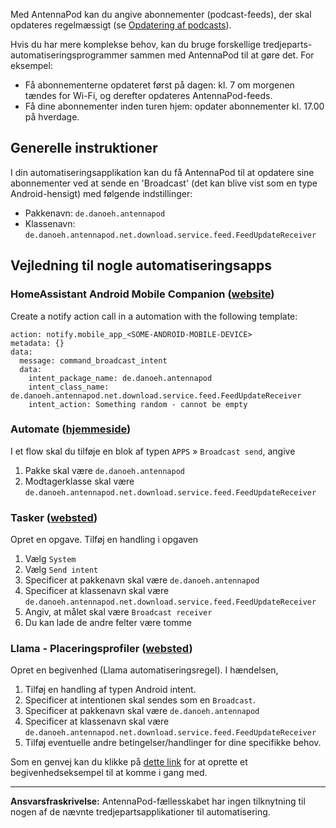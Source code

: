 Med AntennaPod kan du angive abonnementer (podcast-feeds), der skal opdateres regelmæssigt (se [Opdatering af podcasts](/documentation/automation/refreshing-podcasts)).

Hvis du har mere komplekse behov, kan du bruge forskellige tredjeparts-automatiseringsprogrammer sammen med AntennaPod til at gøre det. For eksempel:

- Få abonnementerne opdateret først på dagen: kl. 7 om morgenen tændes for Wi-Fi, og derefter opdateres AntennaPod-feeds.
- Få dine abonnementer inden turen hjem: opdater abonnementer kl. 17.00 på hverdage.

## Generelle instruktioner

I din automatiseringsapplikation kan du få AntennaPod til at opdatere sine abonnementer ved at sende en 'Broadcast' (det kan blive vist som en type Android-hensigt) med følgende indstillinger:

- Pakkenavn: `de.danoeh.antennapod`
- Klassenavn: `de.danoeh.antennapod.net.download.service.feed.FeedUpdateReceiver`

## Vejledning til nogle automatiseringsapps

### HomeAssistant Android Mobile Companion ([website](https://companion.home-assistant.io/docs/notifications/notification-commands/#broadcast-intent))

Create a notify action call in a automation with the following template:

```
action: notify.mobile_app_<SOME-ANDROID-MOBILE-DEVICE>
metadata: {}
data:
  message: command_broadcast_intent
  data:
    intent_package_name: de.danoeh.antennapod
    intent_class_name: de.danoeh.antennapod.net.download.service.feed.FeedUpdateReceiver
    intent_action: Something random - cannot be empty
```

### Automate ([hjemmeside](https://llamalab.com/automate/))

I et flow skal du tilføje en blok af typen `APPS` » `Broadcast send`, angive

1. Pakke skal være `de.danoeh.antennapod`
1. Modtagerklasse skal være `de.danoeh.antennapod.net.download.service.feed.FeedUpdateReceiver`

### Tasker ([websted](https://tasker.joaoapps.com/))

Opret en opgave. Tilføj en handling i opgaven

1. Vælg `System`
1. Vælg `Send intent`
1. Specificer at pakkenavn skal være `de.danoeh.antennapod`
1. Specificer at klassenavn skal være `de.danoeh.antennapod.net.download.service.feed.FeedUpdateReceiver`
1. Angiv, at målet skal være `Broadcast receiver`
1. Du kan lade de andre felter være tomme

### Llama - Placeringsprofiler ([websted](http://kebabapps.blogspot.com/search/label/Llama))

Opret en begivenhed (Llama automatiseringsregel). I hændelsen,

1. Tilføj en handling af typen Android intent.
1. Specificer at intentionen skal sendes som en `Broadcast`.
1. Specificer at pakkenavn skal være `de.danoeh.antennapod`
1. Specificer at klassenavn skal være `de.danoeh.antennapod.net.download.service.feed.FeedUpdateReceiver`
1. Tilføj eventuelle andre betingelser/handlinger for dine specifikke behov.

Som en genvej kan du klikke på [dette link](http://llama.location.profiles/AntennaPod+feeds+Update/AntennaPod+feeds+Update%7C0-1-0-0-0-0-0-0-1-0--0-%7C%3A%7Ct%7C420%7C425%7Cai%7Cde.danoeh.antennapod%7CFgAAAGEAbgBkAHIAbwBpAGQALgBjAG8AbgB0AGUAbgB0AC4ASQBuAHQAZQBuAHQAAAAAAP%2F%2F%2F%2F8AAAAA%2F%2F%2F%2F%2FwAAAAD%2F%2F%2F%2F%2F%2F%2F%2F%2F%2FxQAAABkAGUALgBkAGEAbgBvAGUAaAAuAGEAbgB0AGUAbgBuAGEAcABvAGQAAAAAADUAAABkAGUALgBkAGEAbgBvAGUAaAAuAGEAbgB0AGUAbgBuAGEAcABvAGQALgBjAG8AcgBlAC4AcgBlAGMAZQBpAHYAZQByAC4ARgBlAGUAZABVAHAAZABhAHQAZQBSAGUAYwBlAGkAdgBlAHIAAAAAAAAAAAAAAAAAAAAAAAAA%2Fv%2F%2F%2F%2F%2F%2F%2F%2F8%3D%7C2%7C) for at oprette et begivenhedseksempel til at komme i gang med.

***

**Ansvarsfraskrivelse:** AntennaPod-fællesskabet har ingen tilknytning til nogen af de nævnte tredjepartsapplikationer til automatisering.
